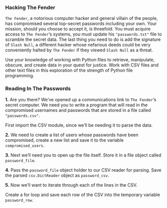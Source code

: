 ### Hacking The Fender
`The Fender`, a notorious computer hacker and general villain of the people, has compromised several top-secret passwords including your own. Your mission, should you choose to accept it, is threefold. You must acquire access to `The Fender`‘s systems, you must update his `"passwords.txt"` file to scramble the secret data. The last thing you need to do is add the signature of `Slash Null`, a different hacker whose nefarious deeds could be very conveniently halted by `The Fender` if they viewed `Slash Null` as a threat.

Use your knowledge of working with Python files to retrieve, manipulate, obscure, and create data in your quest for justice. Work with CSV files and other text files in this exploration of the strength of Python file programming.

### Reading In The Passwords
**1.** Are you there? We’ve opened up a communications link to `The Fender`‘s secret computer. We need you to write a program that will read in the compromised usernames and passwords that are stored in a file called `"passwords.csv"`.

First import the CSV module, since we’ll be needing it to parse the data.

**2.** We need to create a list of users whose passwords have been compromised, create a new list and save it to the variable `compromised_users`.

**3.** Next we’ll need you to open up the file itself. Store it in a file object called `password_file`.

**4.** Pass the `password_file` object holder to our CSV reader for parsing. Save the parsed `csv.DictReader` object as `password_csv`.

**5.** Now we’ll want to iterate through each of the lines in the CSV.

Create a for loop and save each row of the CSV into the temporary variable `password_row`.



